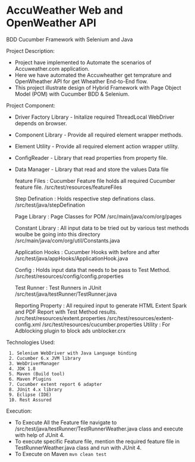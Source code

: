 # AccuWeather Web and OpenWeather API
BDD Cucumber Framework with Selenium and Java

Project Description:
  - Project have implemented to Automate the scenarios of Accuweather.com application.
  - Here we have automated the Accuwheather get temprature and OpenWheather API for get Wheather End-to-End flow.
  - This project illustrate design of Hybrid Framework with Page Object Model (POM) with Cucumber BDD & Selenium.
  
Project Component:
  - Driver Factory Library - Initalize required ThreadLocal WebDriver depends on browser.
  - Component Library      - Provide all required element wrapper methods.
  - Element Utility        - Provide all required element action wrapper utility.
  - ConfigReader           - Library that read properties from property file.
  - Data Manager           - Library that read and store the values Data file 
  
  
    feature Files              : Cucumber Feature file holds all required Cucumber feature file.
                                 /src/test/resources/featureFiles
                 
    Step Defination           : Holds respective step definations class.
                                /src/test/java/stepDefination
                                
    Page Library              : Page Classes for POM
                                /src/main/java/com/org/pages
                                
    Constant Library           : All input data  to be tried out by various test methods woulbe be going into this directory
                                 /src/main/java/com/org/util/Constants.java
                                
    Application Hooks         : Cucumber Hooks with before and after
                                /src/test/java/appHooks/ApplicationHook.java
                                
    Config                    : Holds input data that needs to be pass to Test Method.
                                /src/test/resources/config/config.properties
                                
    Test Runner               : Test Runners in JUnit
                                /src/test/java/testRunner/TestRunner.java
                                
    Reporting Property        : All required input to generate HTML Extent Spark and PDF Report with Test Method results.
                                /src/test/resources/extent.properties
                                /src/test/resources/extent-config.xml
                                /src/test/resources/cucumber.properties
    Utility                    : For Adblocking plugin to block ads unblocker.crx 
                                
 Technologies Used:

     1. Selenium WebDriver with Java Language binding
     2. Cucumber 6.x JVM library
     3. WebDriverManager
     4. JDK 1.8
     5. Maven (Build tool)
     6. Maven Plugins
     7. Cucumber extent report 6 adapter
     8. JUnit 4.x library
     9. Eclipse (IDE)
     10. Rest Assured
     
     
Execution:

  - To Execute All the Feature file navigate to /src/test/java/testRunner/TestRunnerWeather.java class and execute with help of JUnit 4.
  - To execute specific Feature file, mention the required feature file in TestRunnerWeather.java class and run with JUnit 4.
  - To Execute on Maven   ```mvn clean test```
